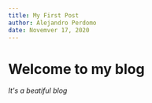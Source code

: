 ```yaml
---
title: My First Post
author: Alejandro Perdomo
date: Novemver 17, 2020
---
```


# Welcome to my blog

*It's a beatiful blog*